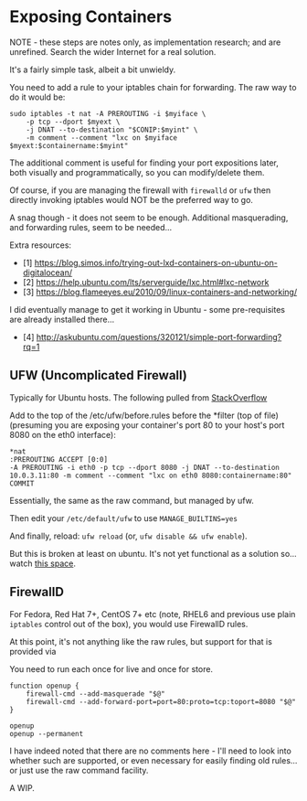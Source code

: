 # Exposing Containers

NOTE - these steps are notes only, as implementation research; and are unrefined. Search the wider Internet for a real solution.

It's a fairly simple task, albeit a bit unwieldy.

You need to add a rule to your iptables chain for forwarding. The raw way to do it would be:

	sudo iptables -t nat -A PREROUTING -i $myiface \
		-p tcp --dport $myext \
		-j DNAT --to-destination "$CONIP:$myint" \
		-m comment --comment "lxc on $myiface $myext:$containername:$myint"

The additional comment is useful for finding your port expositions later, both visually and programmatically, so you can modify/delete them.

Of course, if you are managing the firewall with `firewalld` or `ufw` then directly invoking iptables would NOT be the preferred way to go.

A snag though - it does not seem to be enough. Additional masquerading, and forwarding rules, seem to be needed...

Extra resources:

* [1] https://blog.simos.info/trying-out-lxd-containers-on-ubuntu-on-digitalocean/
* [2] https://help.ubuntu.com/lts/serverguide/lxc.html#lxc-network
* [3] https://blog.flameeyes.eu/2010/09/linux-containers-and-networking/

I did eventually manage to get it working in Ubuntu - some pre-requisites are already installed there...

* [4] http://askubuntu.com/questions/320121/simple-port-forwarding?rq=1

## UFW (Uncomplicated Firewall)

Typically for Ubuntu hosts. The following pulled from [StackOverflow](http://askubuntu.com/questions/370599/forward-port-to-lxc-guest-using-ufw#435286)

Add to the top of the /etc/ufw/before.rules before the *filter (top of file) (presuming you are exposing your container's port 80 to your host's port 8080 on the eth0 interface):

	*nat
	:PREROUTING ACCEPT [0:0]
	-A PREROUTING -i eth0 -p tcp --dport 8080 -j DNAT --to-destination 10.0.3.11:80 -m comment --comment "lxc on eth0 8080:containername:80"
	COMMIT

Essentially, the same as the raw command, but managed by ufw.

Then edit your `/etc/default/ufw` to use `MANAGE_BUILTINS=yes`

And finally, reload: `ufw reload` (or, `ufw disable && ufw enable`).

But this is broken at least on ubuntu. It's not yet functional as a solution so... watch [this space](http://askubuntu.com/questions/897775/lxc-port-forward-woes-with-ufw).

## FirewallD

For Fedora, Red Hat 7+, CentOS 7+ etc (note, RHEL6 and previous use plain `iptables` control out of the box), you would use FirewallD rules.

At this point, it's not anything like the raw rules, but support for that is provided via

You need to run each once for live and once for store.

	function openup {
		firewall-cmd --add-masquerade "$@"
		firewall-cmd --add-forward-port=port=80:proto=tcp:toport=8080 "$@"
	}

	openup
	openup --permanent

I have indeed noted that there are no comments here - I'll need to look into whether such are supported, or even necessary for easily finding old rules... or just use the raw command facility.

A WIP.
